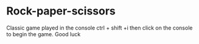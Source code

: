 # Rock-paper-scissors
Classic game played in the console 
ctrl + shift +i then click on the console to begin the game.
Good luck
